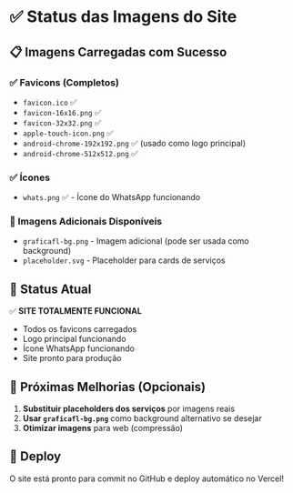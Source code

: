 # ✅ Status das Imagens do Site

## 📋 Imagens Carregadas com Sucesso

### ✅ Favicons (Completos)
- `favicon.ico` ✅
- `favicon-16x16.png` ✅
- `favicon-32x32.png` ✅
- `apple-touch-icon.png` ✅
- `android-chrome-192x192.png` ✅ (usado como logo principal)
- `android-chrome-512x512.png` ✅

### ✅ Ícones
- `whats.png` ✅ - Ícone do WhatsApp funcionando

### 📁 Imagens Adicionais Disponíveis
- `graficafl-bg.png` - Imagem adicional (pode ser usada como background)
- `placeholder.svg` - Placeholder para cards de serviços

## 🎯 Status Atual

✅ **SITE TOTALMENTE FUNCIONAL**
- Todos os favicons carregados
- Logo principal funcionando
- Ícone WhatsApp funcionando
- Site pronto para produção

## 🔄 Próximas Melhorias (Opcionais)

1. **Substituir placeholders dos serviços** por imagens reais
2. **Usar `graficafl-bg.png`** como background alternativo se desejar
3. **Otimizar imagens** para web (compressão)

## 🚀 Deploy

O site está pronto para commit no GitHub e deploy automático no Vercel!